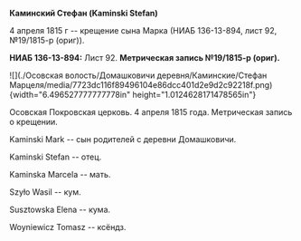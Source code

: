 **Каминский Стефан (Kaminski Stefan)**

4 апреля 1815 г -- крещение сына Марка (НИАБ 136-13-894, лист 92,
№19/1815-р (ориг)).

**НИАБ 136-13-894:** Лист 92. **Метрическая запись №19/1815-р (ориг).**

![](./Осовская волость/Домашковичи деревня/Каминские/Стефан Марцеля/media/7723dc116f89496104e86dcc401d2e9d2c92218f.png){width="6.496527777777778in"
height="1.0124628171478565in"}

Осовская Покровская церковь. 4 апреля 1815 года. Метрическая запись о
крещении.

Kaminski Mark -- сын родителей с деревни Домашковичи.

Kaminski Stefan -- отец.

Kaminska Marcela -- мать.

Szyło Wasil -- кум.

Susztowska Elena -- кума.

Woyniewicz Tomasz -- ксёндз.
